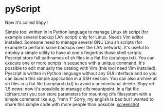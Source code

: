 # pyScript
Now it's called Shpy !

Simple tool written in in Python language to manage Linux sh script (for example several backup LAN script)
only for Linux. Needs Vim editor installed.
Someone need to manage several GNU Linu sh scripts (for example to perform some backups over the LAN network).
It's useful to employ a simple utility to have at one's fingertips those shell scripts.
Pyscript store full pathnames of sh files in a flat file (catalogo.txt).
You can execute one or more scripts in sequence with a unique command.
It's possible to edit manually the catalog with Vim (this tool need Vim installed).
Pyscript is written in Python language without any GUI interface and so you can launch this simple application in a SSH session.
You can also archive all sh files in a flat file (scriptarch.txt) to avoid a unintentional delete.
Shpy rel. 1.5 news: now it's possibile to manage cifs mountpoint.
In a flat file (cifsarc.txt) you can store parameters for mounting cifs filesystem with a simple command like e.g. "mnn 1"
Sorry, my english is bad but I wanted to share this simple code with more people than possible.
[screenshot](https://github.com/attibo/pyScript/blob/master/pyScript_screenshot.png?raw=true)

